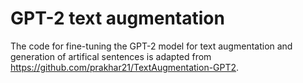 # GPT-2 text augmentation

The code for fine-tuning the GPT-2 model for text augmentation and generation of artifical sentences is adapted from https://github.com/prakhar21/TextAugmentation-GPT2.
